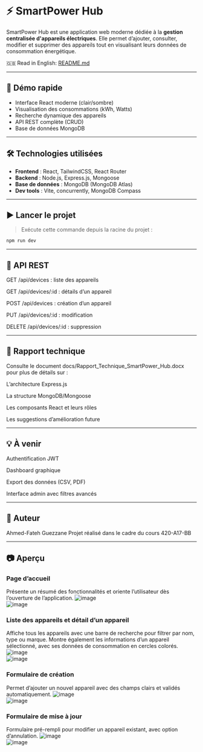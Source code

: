 # ⚡ SmartPower Hub

SmartPower Hub est une application web moderne dédiée à la **gestion centralisée d'appareils électriques**. Elle permet d’ajouter, consulter, modifier et supprimer des appareils tout en visualisant leurs données de consommation énergétique.

🇬🇧 Read in English: [README.md](./README.md)

---

## 🚀 Démo rapide

- Interface React moderne (clair/sombre)
- Visualisation des consommations (kWh, Watts)
- Recherche dynamique des appareils
- API REST complète (CRUD)
- Base de données MongoDB

---

## 🛠️ Technologies utilisées

- **Frontend** : React, TailwindCSS, React Router
- **Backend** : Node.js, Express.js, Mongoose
- **Base de données** : MongoDB (MongoDB Atlas)
- **Dev tools** : Vite, concurrently, MongoDB Compass

---

## ▶️ Lancer le projet

> Exécute cette commande depuis la racine du projet :

```bash
npm run dev
```
---

## 🔌 API REST

GET /api/devices : liste des appareils

GET /api/devices/:id : détails d’un appareil

POST /api/devices : création d’un appareil

PUT /api/devices/:id : modification

DELETE /api/devices/:id : suppression

---

## 📄 Rapport technique

Consulte le document docs/Rapport_Technique_SmartPower_Hub.docx pour plus de détails sur :

L’architecture Express.js

La structure MongoDB/Mongoose

Les composants React et leurs rôles

Les suggestions d’amélioration future

---

## 💡 À venir

Authentification JWT

Dashboard graphique

Export des données (CSV, PDF)

Interface admin avec filtres avancés

---

## 👤 Auteur

Ahmed-Fateh Guezzane
Projet réalisé dans le cadre du cours 420-A17-BB

---

## 📷 Aperçu

### Page d’accueil  
Présente un résumé des fonctionnalités et oriente l’utilisateur dès l’ouverture de l’application.
![image](https://github.com/user-attachments/assets/c068e778-0765-4f1e-81e9-dcc34cd66fc1)  
![image](https://github.com/user-attachments/assets/05b3a036-83bb-4eb4-841b-3cbeb8ac9a7a)


### Liste des appareils et détail d’un appareil  
Affiche tous les appareils avec une barre de recherche pour filtrer par nom, type ou marque. Montre également les informations d’un appareil sélectionné, avec ses données de consommation en cercles colorés.
![image](https://github.com/user-attachments/assets/74807aeb-4302-4aab-a9d6-9ea484c55d20)  
![image](https://github.com/user-attachments/assets/4567fa17-bfd0-458e-82b4-364ed158a770)


### Formulaire de création  
Permet d’ajouter un nouvel appareil avec des champs clairs et validés automatiquement.
![image](https://github.com/user-attachments/assets/73461838-bf6c-42b9-a200-9e5f4f789f20)  
![image](https://github.com/user-attachments/assets/fc7626d3-3f6f-49ec-abda-fe59089c51fe)


### Formulaire de mise à jour  
Formulaire pré-rempli pour modifier un appareil existant, avec option d’annulation.
![image](https://github.com/user-attachments/assets/20d9718e-7fa1-4330-8270-7f76e705ccba)  
![image](https://github.com/user-attachments/assets/276bf5e3-2e8c-4819-bfd1-7314a5210b2d)  
